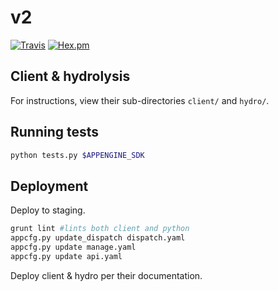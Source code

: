 # v2

[![Travis](https://img.shields.io/travis/customelements/v2.svg?maxAge=2592000)]()
[![Hex.pm](https://img.shields.io/hexpm/l/plug.svg?maxAge=2592000)]()

## Client & hydrolysis
For instructions, view their sub-directories `client/` and `hydro/`.

## Running tests
```bash
python tests.py $APPENGINE_SDK
```

## Deployment

Deploy to staging.
```bash
grunt lint #lints both client and python
appcfg.py update_dispatch dispatch.yaml
appcfg.py update manage.yaml
appcfg.py update api.yaml
```

Deploy client & hydro per their documentation.
